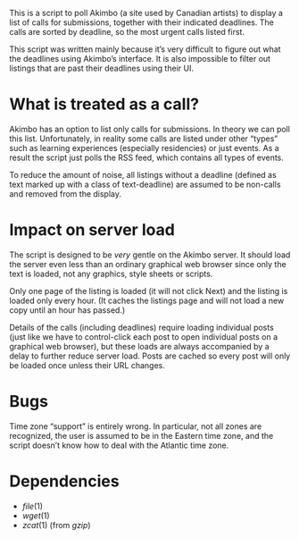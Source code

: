 This is a script to poll Akimbo (a site used by Canadian artists) to display
a list of calls for submissions, together with their indicated deadlines.
The calls are sorted by deadline,
so the most urgent calls listed first.

This script was written mainly because it’s very difficult to figure out what the deadlines using Akimbo’s interface.
It is also impossible to filter out listings that are past their deadlines using their UI.

What is treated as a call?
=========================

Akimbo has an option to list only calls for submissions.
In theory we can poll this list. 
Unfortunately, in reality some calls are listed under other “types” such as learning experiences (especially residencies) or just events.
As a result the script just polls the RSS feed, which contains all types of events.

To reduce the amount of noise,
all listings without a deadline (defined as text marked up with a class of text-deadline)
are assumed to be non-calls and removed from the display.

Impact on server load
=====================

The script is designed to be *very* gentle on the Akimbo server.
It should load the server even less than an ordinary graphical web browser
since only the text is loaded, not any graphics, style sheets or scripts.

Only one page of the listing is loaded (it will not click Next)
and the listing is loaded only every hour.
(It caches the listings page and will not load a new copy until an hour has passed.)

Details of the calls (including deadlines)
require loading individual posts
(just like we have to control-click each post to open individual posts on a graphical web browser),
but these loads are always accompanied by a delay to further reduce server load.
Posts are cached so every post will only be loaded once unless their URL changes.

Bugs
====

Time zone “support” is entirely wrong.
In particular, not all zones are recognized,
the user is assumed to be in the Eastern time zone,
and the script doesn’t know how to deal with the Atlantic time zone.

Dependencies
============

- *file*(1)
- *wget*(1)
- *zcat*(1) (from *gzip*)

